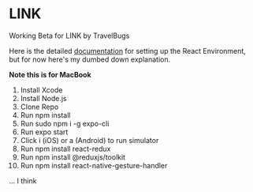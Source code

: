 # LINK
Working Beta for LINK by TravelBugs


Here is the detailed [documentation](https://reactnative.dev/docs/environment-setup) for setting up the React Environment,
but for now here's my dumbed down explanation.

**Note this is for MacBook**

1. Install Xcode
2. Install Node.js
3. Clone Repo
4. Run npm install
5. Run sudo npm i -g expo-cli
6. Run expo start
7. Click i (iOS) or a (Android) to run simulator
8. Run npm install react-redux
9. Run npm install @reduxjs/toolkit 
10. Run npm install react-native-gesture-handler

... I think

